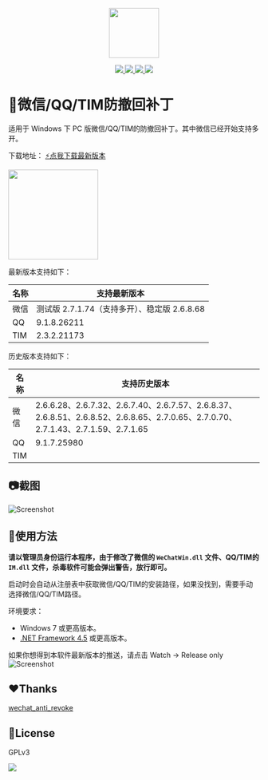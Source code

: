 
<p align="center">
	<a><img width="100px" src="https://raw.githubusercontent.com/huiyadanli/RevokeMsgPatcher/master/Images/logo.png"/></a>
</p>
<p align="center">
	<a href="https://www.microsoft.com/download/details.aspx?id=30653">
		<img src="https://img.shields.io/badge/platform-windows-lightgrey.svg?style=flat-square"/>
	</a>
	<a href="https://github.com/huiyadanli/RevokeMsgPatcher/releases">
		<img src="https://img.shields.io/github/downloads/huiyadanli/RevokeMsgPatcher/total.svg?style=flat-squares"/>
	</a>
	<a href="http://hits.dwyl.io/huiyadanli/RevokeMsgPatcher">
		<img src="http://hits.dwyl.io/huiyadanli/RevokeMsgPatcher.svg"/>
	</a>
	<a href="https://ci.appveyor.com/project/huiyadanli/RevokeMsgPatcher">
		<img src="https://img.shields.io/appveyor/ci/huiyadanli/RevokeMsgPatcher.svg?style=flat-square"/>
	</a>
</p>

# :eyes:微信/QQ/TIM防撤回补丁
适用于 Windows 下 PC 版微信/QQ/TIM的防撤回补丁。其中微信已经开始支持多开。

下载地址：
[:zap:点我下载最新版本](https://github.com/huiyadanli/RevokeMsgPatcher/releases/download/0.5/RevokeMsgPatcher.v0.5.zip)

<img width="180px" src="https://raw.githubusercontent.com/huiyadanli/RevokeMsgPatcher/master/Images/revoke.jpg"/>


最新版本支持如下：

| 名称  | 支持最新版本                          |
|-----|---------------------------------|
| 微信  | 测试版 2\.7\.1\.74（支持多开）、稳定版 2\.6\.8\.68 |
| QQ  | 9\.1\.8\.26211                  |
| TIM | 2\.3\.2\.21173                  |

历史版本支持如下：

| 名称  | 支持历史版本                                                                                                                                          |
|-----|-------------------------------------------------------------------------------------------------------------------------------------------------|
| 微信  | 2\.6\.6\.28、2\.6\.7\.32、2\.6\.7\.40、2\.6\.7\.57、2\.6\.8\.37、2\.6\.8\.51、2\.6\.8\.52、2\.6\.8\.65、2\.7\.0\.65、2\.7\.0\.70、2\.7\.1\.43、2\.7\.1\.59、2\.7\.1\.65 |
| QQ  | 9\.1\.7\.25980                                                                                                                                  |
| TIM |                                                                                                                                                 |


## :camera:截图
![Screenshot](https://raw.githubusercontent.com/huiyadanli/RevokeMsgPatcher/master/Images/screenshot.png)

## 🔨使用方法

**请以管理员身份运行本程序，由于修改了微信的 `WeChatWin.dll` 文件、QQ/TIM的 `IM.dll` 文件，杀毒软件可能会弹出警告，放行即可。**

启动时会自动从注册表中获取微信/QQ/TIM的安装路径，如果没找到，需要手动选择微信/QQ/TIM路径。

环境要求：

* Windows 7 或更高版本。
* [.NET Framework 4.5](https://www.microsoft.com/zh-cn/download/details.aspx?id=30653) 或更高版本。



如果你想得到本软件最新版本的推送，请点击 Watch -> Release only
![Screenshot](https://raw.githubusercontent.com/huiyadanli/RevokeMsgPatcher/master/Images/watch_release.png)

## :heart:Thanks
[wechat_anti_revoke](https://github.com/36huo/wechat_anti_revoke)

## 📃License
GPLv3

![](https://raw.githubusercontent.com/huiyadanli/RevokeMsgPatcher/master/Images/give_a_star.png)
